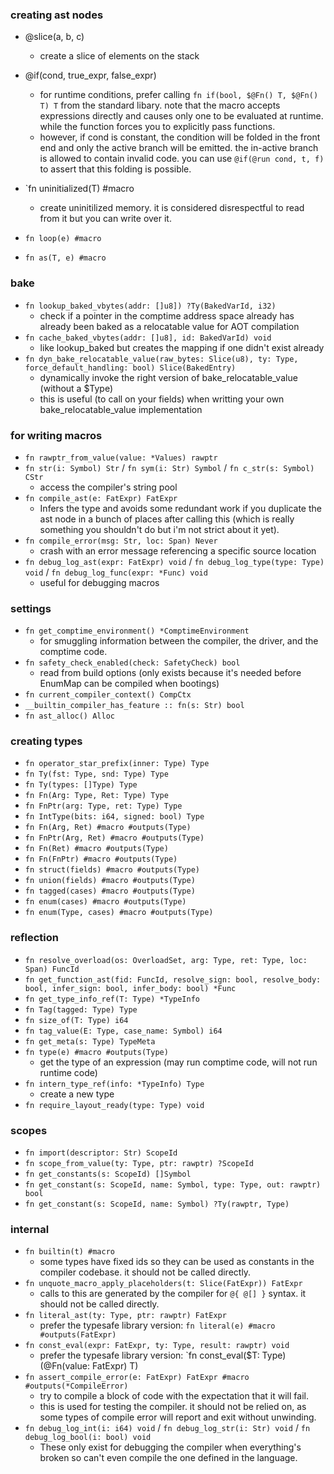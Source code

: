 ### creating ast nodes

- @slice(a, b, c)
  - create a slice of elements on the stack
- @if(cond, true_expr, false_expr)
  - for runtime conditions, prefer calling `fn if(bool, $@Fn() T, $@Fn() T) T` from the standard libary.
    note that the macro accepts expressions directly and causes only one to be evaluated at runtime.
    while the function forces you to explicitly pass functions.
  - however, if cond is constant, the condition will be folded in the front end and only the active branch will be emitted.
    the in-active branch is allowed to contain invalid code.
    you can use `@if(@run cond, t, f)` to assert that this folding is possible.
- `fn uninitialized(T) #macro
  - create uninitilized memory. it is considered disrespectful to read from it but you can write over it.

- `fn loop(e) #macro`
- `fn as(T, e) #macro`

### bake

- `fn lookup_baked_vbytes(addr: []u8]) ?Ty(BakedVarId, i32)`
  - check if a pointer in the comptime address space already has already been baked as a relocatable value for AOT compilation
- `fn cache_baked_vbytes(addr: []u8], id: BakedVarId) void`
  - like lookup_baked but creates the mapping if one didn't exist already
- `fn dyn_bake_relocatable_value(raw_bytes: Slice(u8), ty: Type, force_default_handling: bool) Slice(BakedEntry)`
  - dynamically invoke the right version of bake_relocatable_value (without a $Type)
  - this is useful (to call on your fields) when writting your own bake_relocatable_value implementation

### for writing macros

- `fn rawptr_from_value(value: *Values) rawptr`
- `fn str(i: Symbol) Str` / `fn sym(i: Str) Symbol` / `fn c_str(s: Symbol) CStr`
  - access the compiler's string pool
- `fn compile_ast(e: FatExpr) FatExpr`
  - Infers the type and avoids some redundant work if you duplicate 
  the ast node in a bunch of places after calling this (which is really 
  something you shouldn't do but i'm not strict about it yet). 
- `fn compile_error(msg: Str, loc: Span) Never`
  - crash with an error message referencing a specific source location
- `fn debug_log_ast(expr: FatExpr) void` / `fn debug_log_type(type: Type) void` / `fn debug_log_func(expr: *Func) void`
  - useful for debugging macros

### settings

- `fn get_comptime_environment() *ComptimeEnvironment`
  - for smuggling information between the compiler, the driver, and the comptime code. 
- `fn safety_check_enabled(check: SafetyCheck) bool`
  - read from build options (only exists because it's needed before EnumMap can be compiled when bootings)
- `fn current_compiler_context() CompCtx`
- `__builtin_compiler_has_feature :: fn(s: Str) bool`
- `fn ast_alloc() Alloc`

### creating types

- `fn operator_star_prefix(inner: Type) Type`
- `fn Ty(fst: Type, snd: Type) Type` 
- `fn Ty(types: []Type) Type`
- `fn Fn(Arg: Type, Ret: Type) Type`
- `fn FnPtr(arg: Type, ret: Type) Type`
- `fn IntType(bits: i64, signed: bool) Type`
- `fn Fn(Arg, Ret) #macro #outputs(Type)`
- `fn FnPtr(Arg, Ret) #macro #outputs(Type)`
- `fn Fn(Ret) #macro #outputs(Type)`
- `fn Fn(FnPtr) #macro #outputs(Type)`
- `fn struct(fields) #macro #outputs(Type)`
- `fn union(fields) #macro #outputs(Type)`
- `fn tagged(cases) #macro #outputs(Type)`
- `fn enum(cases) #macro #outputs(Type)`
- `fn enum(Type, cases) #macro #outputs(Type)`

### reflection

- `fn resolve_overload(os: OverloadSet, arg: Type, ret: Type, loc: Span) FuncId`
- `fn get_function_ast(fid: FuncId, resolve_sign: bool, resolve_body: bool, infer_sign: bool, infer_body: bool) *Func`
- `fn get_type_info_ref(T: Type) *TypeInfo`
- `fn Tag(tagged: Type) Type`
- `fn size_of(T: Type) i64`
- `fn tag_value(E: Type, case_name: Symbol) i64`
- `fn get_meta(s: Type) TypeMeta`
- `fn type(e) #macro #outputs(Type)`
  - get the type of an expression (may run comptime code, will not run runtime code)
- `fn intern_type_ref(info: *TypeInfo) Type`
  - create a new type 
- `fn require_layout_ready(type: Type) void`

### scopes

- `fn import(descriptor: Str) ScopeId`
- `fn scope_from_value(ty: Type, ptr: rawptr) ?ScopeId`
- `fn get_constants(s: ScopeId) []Symbol`
- `fn get_constant(s: ScopeId, name: Symbol, type: Type, out: rawptr) bool`
- `fn get_constant(s: ScopeId, name: Symbol) ?Ty(rawptr, Type)`

### internal

- `fn builtin(t) #macro`
  - some types have fixed ids so they can be used as constants in the compiler codebase. it should not be called directly. 
- `fn unquote_macro_apply_placeholders(t: Slice(FatExpr)) FatExpr`
  - calls to this are generated by the compiler for `@{ @[] }` syntax. it should not be called directly. 
- `fn literal_ast(ty: Type, ptr: rawptr) FatExpr` 
  - prefer the typesafe library version: `fn literal(e) #macro #outputs(FatExpr)` 
- `fn const_eval(expr: FatExpr, ty: Type, result: rawptr) void`
  - prefer the typesafe library version: `fn const_eval($T: Type) (@Fn(value: FatExpr) T)
- `fn assert_compile_error(e: FatExpr) FatExpr #macro #outputs(*CompileError)`
  - try to compile a block of code with the expectation that it will fail. 
  - this is used for testing the compiler. it should not be relied on, as some types of 
  compile error will report and exit without unwinding. 
- `fn debug_log_int(i: i64) void` / `fn debug_log_str(i: Str) void` / `fn debug_log_bool(i: bool) void`
  - These only exist for debugging the compiler when everything's broken so can't even compile the one defined in the language.
